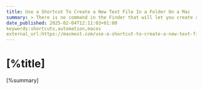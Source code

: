 ```yaml
---
title: Use a Shortcut To Create a New Text File In a Folder On a Mac
summary: > There is no command in the Finder that will let you create a new blank file at your current location. But you can create a Shortcut that will let you do this each time easily. The Shortcut needs to use both JavaScript and shell scripting to get the job done. 
date_published: 2025-02-04T12:11:03+01:00
keywords:shortcuts,automation,macos
external_url:https://macmost.com/use-a-shortcut-to-create-a-new-text-file-in-a-folder-on-a-mac.html
---
```


# [%title]

[%summary]


